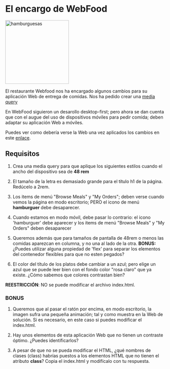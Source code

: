 # El encargo de WebFood

<img src="https://solucion-web-webfood-r2apvjk1m-omiras.vercel.app/images/cheeseburgers.jpg" alt="hamburguesas" width="200"/>

El restaurante Webfood nos ha encargado algunos cambios para su aplicación Web de entrega de comidas.
Nos ha pedido crear una [media query](https://www.w3schools.com/css/css_rwd_mediaqueries.asp)

En WebFood siguieron un desarollo desktop-first; pero ahora se dan cuenta que con el augue del uso de dispositivos móviles para pedir comida; deben adaptar su aplicación Web a móviles.

Puedes ver como debería verse la Web una vez aplicados los cambios en este [enlace](https://solucion-web-webfood-r2apvjk1m-omiras.vercel.app/).

## Requisitos

1. Crea una media query para que aplique los siguientes estilos cuando el ancho del dispositivo sea de **48 rem**

2. El tamaño de la letra es demasiado grande para el título h1 de la página. Redúcelo a 2rem.

3. Los items de menú "Browse Meals" y "My Orders"; deben verse cuando vemos la página en modo escritorio; PERO el icono de menú **hamburguer** debe desaparecer.

4. Cuando estamos en modo móvil, debe pasar lo contrario: el icono 'hamburguer' debe aparecer y los items de menú "Browse Meals" y "My Orders" deben desaparecer

5. Queremos además que para tamaños de pantalla de 48rem o menos las comidas aparezcan en columna, y no una al lado de la otra. **BONUS:** ¿Puedes utilizar alguna propiedad de 'flex' para separar los elementos del contenedor flexibles para que no esten pegados?

6. El color del título de los platos debe cambiar a un azul; pero elige un azul que se puede leer bien con el fondo color "rosa claro" que ya existe. ¿Cómo sabemos que colores contrastan bien?

**REESTRICCIÓN**: NO se puede modificar el archivo index.html.

### BONUS

1. Queremos que al pasar el ratón por encima, en modo escritorio, la imagen sufra una pequeña animación; tal y como muestra en la Web de solución. Si es necesario, en este caso si puedes modificar el index.html.

2. Hay unos elementos de esta aplicación Web que no tienen un contraste óptimo. ¿Puedes identificarlos?

3. A pesar de que no se pueda modificar el HTML, ¿qué nombres de clases (class) habrías puestos a los elementos HTML que no tienen el atributo **class**? Copia el index.html y modifícalo con tu respuesta.
